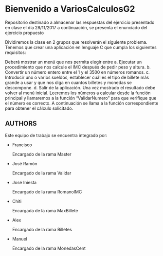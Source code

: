 # Bienvenido a VariosCalculosG2

Repositorio destinado a almacenar las respuestas del ejercicio presentado en clase el día 28/11/2017 a continuación, se presenta el enunciado del ejercicio propuesto

Dividiremos la clase en 2 grupos que resolverán el siguiente problema. Tenemos que crear una aplicación en lenguaje C que cumpla los siguientes requisitos:

Deberá mostrar un menú que nos permita elegir entre 
a.	Ejecutar un procedimiento que nos calcule el IMC después de pedir peso y altura. 
b.	Convertir un número entero entre el 1 y el 3500 en números romanos. 
c.	Introducir uno o varios sueldos, establecer cuál es el tipo de billete más grande a usar y que nos diga en cuantos billetes y monedas se descompone. d.	Salir de la aplicación.
Una vez mostrado el resultado debe volver al menú inicial.
Leeremos los números a calcular desde la función principal y llamaremos a la función “ValidarNumero” para que verifique que el número es correcto. A continuación se llama a la función correspondiente para obtener el cálculo solicitado.

## AUTHORS
Este equipo de trabajo se encuentra integrado por:

+ Francisco
    
    Encargado de la rama Master
  
+ José Ramón
    
    Encargado de la rama Validar
  
+ José Iniesta
    
    Encargado de la rama RomanoIMC
 
+ Chiti
    
    Encargada de la rama MaxBillete
 
+ Alex
    
    Encargado de la rama Billetes
  
+ Manuel
    
    Encargado de la rama MonedasCent
